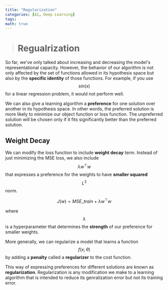 ```yaml
---
title: "Regularization"
categories: [AI, Deep Learning]
tags: 
math: true
---
```



> # Regualrization

So far, we've only talked about increasing and decreasing the model's representational capacity. However, the behavior of our algorithm is not only affected by the set of functions allowed in its hypothesis space but also by the **specific identity** of those functions. For example, if you use $$sin(x)$$ for a linear regression problem, it would not perform well.

We can also give a learning algorithm a **preference** for one solution over another in its hypothesis space. In other words, the preferred solution is more likely to minimize our object function or loss function. The unpreferred solution will be chosen only if it fits significantly better than the preferred solution.

## Weight Decay

We can modify the loss function to include **weight decay** term. Instead of just minimizing the MSE loss, we also include $$\lambda w^{\top}w$$ that expresses a preference for the weights to have **smaller squared** $$L^2$$ norm.

$$ J(w) = MSE\_{train} + \lambda w^{\top}w $$

where $$\lambda$$ is a hyperparameter that determines the **strength** of our preference for smaller weights.

More generally, we can regularize a model that learns a function $$f(x; \theta)$$ by adding a **penalty** called a **regularizer** to the cost function.

This way of expressing preferences for different solutions are known as **regularization**. Regularization is any modification we make to a learning algorithm that is intended to reduce its genralization error but not its training error.
